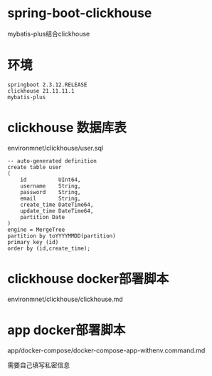 # spring-boot-clickhouse
mybatis-plus结合clickhouse

# 环境 
```
springboot 2.3.12.RELEASE
clickhouse 21.11.11.1
mybatis-plus
```

# clickhouse 数据库表
environmnet/clickhouse/user.sql
```
-- auto-generated definition
create table user
(
    id          UInt64,
    username    String,
    password    String,
    email       String,
    create_time DateTime64,
    update_time DateTime64,
    partition Date
)
engine = MergeTree
partition by toYYYYMMDD(partition)
primary key (id)
order by (id,create_time);
```

# clickhouse docker部署脚本
environmnet/clickhouse/clickhouse.md

# app docker部署脚本
app/docker-compose/docker-compose-app-withenv.command.md

需要自己填写私密信息